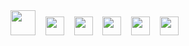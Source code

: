 <div display="inline">
  <img width="40" src="https://cdn.jsdelivr.net/gh/devicons/devicon@latest/icons/php/php-original.svg" />
  &nbsp;&nbsp;
  <img width="30" src="https://cdn.jsdelivr.net/gh/devicons/devicon@latest/icons/cakephp/cakephp-original.svg" />
  &nbsp;&nbsp;
  <img width="30" src="https://cdn.jsdelivr.net/gh/devicons/devicon@latest/icons/laravel/laravel-original.svg" />
  &nbsp;&nbsp;
  <img width="30" src="https://cdn.jsdelivr.net/gh/devicons/devicon@latest/icons/html5/html5-original.svg"  />
  &nbsp;&nbsp;
  <img width="30" src="https://cdn.jsdelivr.net/gh/devicons/devicon@latest/icons/javascript/javascript-plain.svg" />
  &nbsp;&nbsp;
  <img width="30" src="https://cdn.jsdelivr.net/gh/devicons/devicon@latest/icons/mysql/mysql-original-wordmark.svg" />
</div>
